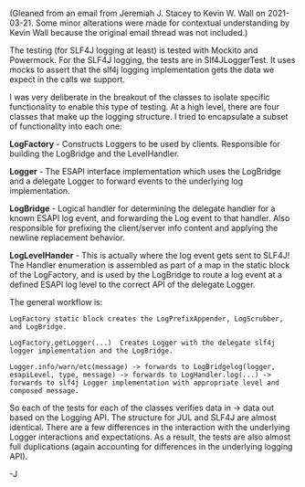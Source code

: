 (Gleaned from an email from Jeremiah J. Stacey to Kevin W. Wall on 2021-03-21.  Some minor alterations were made for contextual understanding by Kevin Wall because the original email thread was not included.)

The testing (for SLF4J logging at least) is tested with Mockito and Powermock.  For the SLF4J logging, the tests are in Slf4JLoggerTest.  It uses mocks to assert that the slf4j logging implementation gets the data we expect in the calls we support.

I was very deliberate in the breakout of the classes to isolate specific functionality to enable this type of testing.  At a high level, there are four classes that make up the logging structure.
I tried to encapsulate a subset of functionality into each one:

**LogFactory** - Constructs Loggers to be used by clients.  Responsible for building the LogBridge and the LevelHandler.

**Logger** - The ESAPI interface implementation which uses the LogBridge and a delegate Logger to forward events to the underlying log implementation.

**LogBridge** - Logical handler for determining the delegate handler for a known ESAPI log event, and forwarding the Log event to that handler.  Also responsible for prefixing the client/server info content and applying the newline replacement behavior.

**LogLevelHander** - This is actually where the log event gets sent to SLF4J!  The Handler enumeration is assembled as part of a map in the static block of the LogFactory, and is used by the LogBridge to route a log event at a defined ESAPI log level to the correct API of the delegate Logger.


The general workflow is:

    LogFactory static block creates the LogPrefixAppender, LogScrubber, and LogBridge.

    LogFactory.getLogger(...)  Creates Logger with the delegate slf4j logger implementation and the LogBridge.

    Logger.info/warn/etc(message) -> forwards to LogBridgelog(logger, esapiLevel, type, message) -> forwards to LogHandler.log(...) -> forwards to slf4j Logger implementation with appropriate level and composed message.

So each of the tests for each of the classes verifies data in -> data out based on the Logging API.  The structure for JUL and SLF4J are almost identical.  There are a few differences in the interaction with the underlying Logger interactions and expectations.  As a result, the tests are also almost full duplications (again accounting for differences in the underlying logging API).

-J
